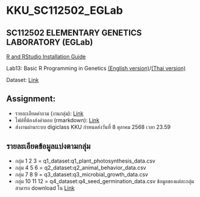 # KKU_SC112502_EGLab
## SC112502 ELEMENTARY GENETICS LABORATORY (EGLab)

[R and RStudio Installation Guide](r_installation_guide.md)

Lab13:  Basic R Programming in Genetics [(English version)](r_biology_guide_md.md)/[(Thai version)](r_biology_guide_thai_md.md)

Dataset: [Link](data)


## Assignment:

- รายละเอียดคำถาม (งานกลุ่ม): [Link](questions/biology_r_questions_v5_Thai.md)
- ไฟล์ที่ต้องส่งคำตอบ (rmarkdown): [Link](questions/example_answer_file.Rmd)
- ส่งงานผ่านระบบ digiclass KKU กำหนดส่งวันที่ 8 ตุลาคม 2568 เวลา 23.59

## รายละเอียดข้อมูลแบ่งตามกลุ่ม

- กลุ่ม 1 2 3 = q1_dataset:q1_plant_photosynthesis_data.csv
- กลุ่ม 4 5 6 = q2_dataset:q2_animal_behavior_data.csv
- กลุ่ม 7 8 9 = q3_dataset:q3_microbial_growth_data.csv
- กลุ่ม 10 11 12 = q4_dataset:q4_seed_germination_data.csv
ข้อมูลของแต่ละกลุ่ม สามารถ download ใน [Link](data)
